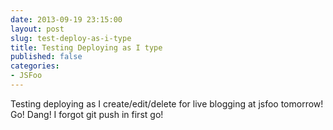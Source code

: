 ```yaml
---
date: 2013-09-19 23:15:00
layout: post
slug: test-deploy-as-i-type
title: Testing Deploying as I type
published: false
categories:
- JSFoo
---
```


Testing deploying as I create/edit/delete for live blogging at jsfoo tomorrow!
Go! Dang! I forgot git push in first go!